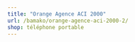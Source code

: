 ```yaml
---
title: "Orange Agence ACI 2000"
url: /bamako/orange-agence-aci-2000-2/
shop: téléphone portable
---
```

